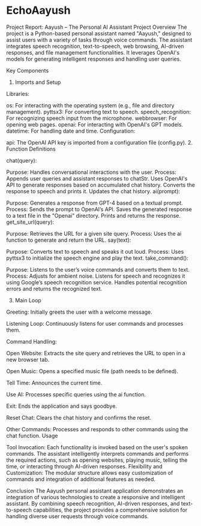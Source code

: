 # EchoAayush
Project Report: Aayush – The Personal AI Assistant
Project Overview
The project is a Python-based personal assistant named "Aayush," designed to assist users with a variety of tasks through voice commands. The assistant integrates speech recognition, text-to-speech, web browsing, AI-driven responses, and file management functionalities. It leverages OpenAI's models for generating intelligent responses and handling user queries.

Key Components
1. Imports and Setup

Libraries:

os: For interacting with the operating system (e.g., file and directory management).
pyttsx3: For converting text to speech.
speech_recognition: For recognizing speech input from the microphone.
webbrowser: For opening web pages.
openai: For interacting with OpenAI's GPT models.
datetime: For handling date and time.
Configuration:

api: The OpenAI API key is imported from a configuration file (config.py).
2. Function Definitions

chat(query):

Purpose: Handles conversational interactions with the user.
Process:
Appends user queries and assistant responses to chatStr.
Uses OpenAI's API to generate responses based on accumulated chat history.
Converts the response to speech and prints it.
Updates the chat history.
ai(prompt):

Purpose: Generates a response from GPT-4 based on a textual prompt.
Process:
Sends the prompt to OpenAI’s API.
Saves the generated response to a text file in the "Openai" directory.
Prints and returns the response.
get_site_url(query):

Purpose: Retrieves the URL for a given site query.
Process: Uses the ai function to generate and return the URL.
say(text):

Purpose: Converts text to speech and speaks it out loud.
Process: Uses pyttsx3 to initialize the speech engine and play the text.
take_command():

Purpose: Listens to the user’s voice commands and converts them to text.
Process:
Adjusts for ambient noise.
Listens for speech and recognizes it using Google’s speech recognition service.
Handles potential recognition errors and returns the recognized text.


3. Main Loop

Greeting: Initially greets the user with a welcome message.


Listening Loop: Continuously listens for user commands and processes them.


Command Handling:


Open Website: Extracts the site query and retrieves the URL to open in a new browser tab.


Open Music: Opens a specified music file (path needs to be defined).


Tell Time: Announces the current time.


Use AI: Processes specific queries using the ai function.


Exit: Ends the application and says goodbye.


Reset Chat: Clears the chat history and confirms the reset.


Other Commands: Processes and responds to other commands using the chat function.
Usage


Tool Invocation: Each functionality is invoked based on the user's spoken commands. The assistant intelligently interprets commands and performs the required actions, such as opening websites, playing music, telling the time, or interacting through AI-driven responses.
Flexibility and Customization: The modular structure allows easy customization of commands and integration of additional features as needed.


Conclusion
The Aayush personal assistant application demonstrates an integration of various technologies to create a responsive and intelligent assistant. By combining speech recognition, AI-driven responses, and text-to-speech capabilities, the project provides a comprehensive solution for handling diverse user requests through voice commands.
